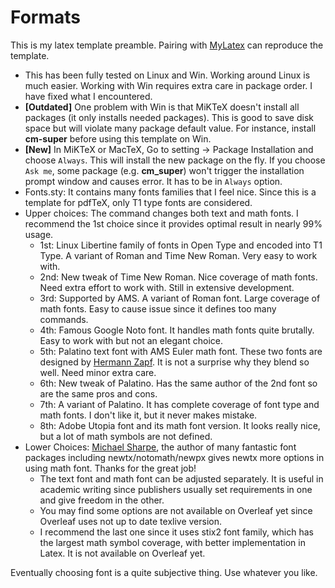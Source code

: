 # Formats

This is my latex template preamble. Pairing with [MyLatex](https://github.com/kwang0913/MyLatex/tree/main/Example) can reproduce the template.

- This has been fully tested on Linux and Win. Working around Linux is much easier. Working with Win requires extra care in package order. I have fixed what I encountered.
- __[Outdated]__ One problem with Win is that MiKTeX doesn't install all packages (it only installs needed packages). This is good to save disk space but will violate many package default value. For instance, install __cm-super__ before using this template on Win.
- __[New]__ In MiKTeX or MacTeX, Go to setting $\rightarrow$ Package Installation and choose `Always`. This will install the new package on the fly. If you choose `Ask me`, some package (e.g. __cm_super__) won't trigger the installation prompt window and causes error. It has to be in `Always` option.
- Fonts.sty: It contains many fonts families that I feel nice. Since this is a template for pdfTeX, only T1 type fonts are considered.
- Upper choices: The command changes both text and math fonts. I recommend the 1st choice since it provides optimal result in nearly 99% usage.
  - 1st: Linux Libertine family of fonts in Open Type and encoded into T1 Type. A variant of Roman and Time New Roman. Very easy to work with.
  - 2nd: New tweak of Time New Roman. Nice coverage of math fonts. Need extra effort to work with. Still in extensive development.
  - 3rd: Supported by AMS. A variant of Roman font. Large coverage of math fonts. Easy to cause issue since it defines too many commands.
  - 4th: Famous Google Noto font. It handles math fonts quite brutally. Easy to work with but not an elegant choice.
  - 5th: Palatino text font with AMS Euler math font. These two fonts are designed by [Hermann Zapf](https://en.wikipedia.org/wiki/Hermann_Zapf). It is not a surprise why they blend so well. Need minor extra care.
  - 6th: New tweak of Palatino. Has the same author of the 2nd font so are the same pros and cons.
  - 7th: A variant of Palatino. It has complete coverage of font type and math fonts. I don't like it, but it never makes mistake.
  - 8th: Adobe Utopia font and its math font version. It looks really nice, but a lot of math symbols are not defined.
- Lower Choices: [Michael Sharpe](https://ctan.org/author/sharpe), the author of many fantastic font packages including newtx/notomath/newpx gives newtx more options in using math font. Thanks for the great job!
  - The text font and math font can be adjusted separately. It is useful in academic writing since publishers usually set requirements in one and give freedom in the other.
  - You may find some options are not available on Overleaf yet since Overleaf uses not up to date texlive version.
  - I recommend the last one since it uses stix2 font family, which has the largest math symbol coverage, with better implementation in Latex. It is not available on Overleaf yet.

Eventually choosing font is a quite subjective thing. Use whatever you like.

